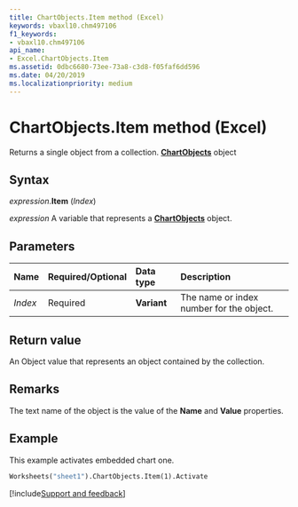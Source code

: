 ```yaml
---
title: ChartObjects.Item method (Excel)
keywords: vbaxl10.chm497106
f1_keywords:
- vbaxl10.chm497106
api_name:
- Excel.ChartObjects.Item
ms.assetid: 0dbc6680-73ee-73a8-c3d8-f05faf6dd596
ms.date: 04/20/2019
ms.localizationpriority: medium
---
```



# ChartObjects.Item method (Excel)

Returns a single object from a collection. **[ChartObjects](Excel.ChartObjects.md)** object


## Syntax

_expression_.**Item** (_Index_)

_expression_ A variable that represents a **[ChartObjects](Excel.ChartObjects.md)** object.


## Parameters

|Name|Required/Optional|Data type|Description|
|:-----|:-----|:-----|:-----|
| _Index_|Required| **Variant**|The name or index number for the object.|

## Return value

An Object value that represents an object contained by the collection.


## Remarks

The text name of the object is the value of the **Name** and **Value** properties.


## Example

This example activates embedded chart one.

```vb
Worksheets("sheet1").ChartObjects.Item(1).Activate
```




[!include[Support and feedback](~/includes/feedback-boilerplate.md)]